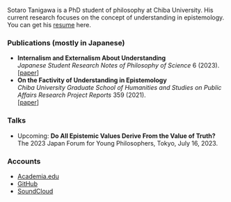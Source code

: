 Sotaro Tanigawa is a PhD student of philosophy at Chiba University. His current research focuses on the concept of understanding in epistemology. You can get his [resume](./resume.html) here.

### Publications (mostly in Japanese)

- **Internalism and Externalism About Understanding**  
  _Japanese Student Research Notes of Philosophy of Science_ 6 (2023).  
  \[[paper](http://pssj.info/jsrnps/contents/contents_data/PSSJ_JSRNPS6(2023)_TANIGAWA_Sotaro.pdf)\]
- **On the Factivity of Understanding in Epistemology**  
  _Chiba University Graduate School of Humanities and Studies on Public Affairs Research Project Reports_ 359 (2021).  
  \[[paper](https://opac.ll.chiba-u.jp/da/curator/109491/359-p040.pdf)\]

### Talks

- Upcoming: **Do All Epistemic Values Derive From the Value of Truth?**  
  The 2023 Japan Forum for Young Philosophers, Tokyo, July 16, 2023.

### Accounts

- [Academia.edu](https://chiba-u.academia.edu/SotaroTanigawa)
- [GitHub](https://github.com/sotanigawa)
- [SoundCloud](https://soundcloud.com/user-760062511)